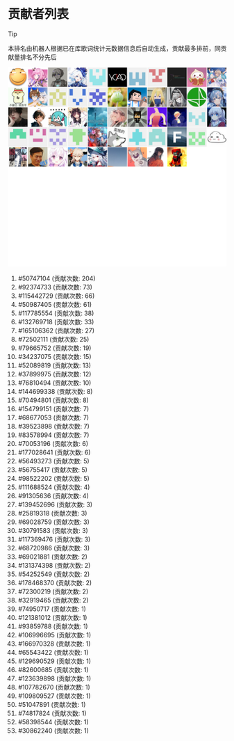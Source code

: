 # 贡献者列表

> [!TIP]
> 本排名由机器人根据已在库歌词统计元数据信息后自动生成，贡献最多排前，同贡献量排名不分先后

![贡献者头像画廊](./CONTRIBUTORS.svg)

1. #50747104 (贡献次数: 204)
2. #92374733 (贡献次数: 73)
3. #115442729 (贡献次数: 66)
4. #50987405 (贡献次数: 61)
5. #117785554 (贡献次数: 38)
6. #132769718 (贡献次数: 33)
7. #165106362 (贡献次数: 27)
8. #72502111 (贡献次数: 25)
9. #79665752 (贡献次数: 19)
10. #34237075 (贡献次数: 15)
11. #52089819 (贡献次数: 13)
12. #37899975 (贡献次数: 12)
13. #76810494 (贡献次数: 10)
14. #144699338 (贡献次数: 8)
15. #70494801 (贡献次数: 8)
16. #154799151 (贡献次数: 7)
17. #68677053 (贡献次数: 7)
18. #39523898 (贡献次数: 7)
19. #83578994 (贡献次数: 7)
20. #70053196 (贡献次数: 6)
21. #177028641 (贡献次数: 6)
22. #56493273 (贡献次数: 5)
23. #56755417 (贡献次数: 5)
24. #98522202 (贡献次数: 5)
25. #111688524 (贡献次数: 4)
26. #91305636 (贡献次数: 4)
27. #139452696 (贡献次数: 3)
28. #25819318 (贡献次数: 3)
29. #69028759 (贡献次数: 3)
30. #30791583 (贡献次数: 3)
31. #117369476 (贡献次数: 3)
32. #68720986 (贡献次数: 3)
33. #69021881 (贡献次数: 2)
34. #131374398 (贡献次数: 2)
35. #54252549 (贡献次数: 2)
36. #178468370 (贡献次数: 2)
37. #72300219 (贡献次数: 2)
38. #32919465 (贡献次数: 2)
39. #74950717 (贡献次数: 1)
40. #121381012 (贡献次数: 1)
41. #93859788 (贡献次数: 1)
42. #106996695 (贡献次数: 1)
43. #166970328 (贡献次数: 1)
44. #65543422 (贡献次数: 1)
45. #129690529 (贡献次数: 1)
46. #82600685 (贡献次数: 1)
47. #123639898 (贡献次数: 1)
48. #107782670 (贡献次数: 1)
49. #109809527 (贡献次数: 1)
50. #51047891 (贡献次数: 1)
51. #74817824 (贡献次数: 1)
52. #58398544 (贡献次数: 1)
53. #30862240 (贡献次数: 1)
